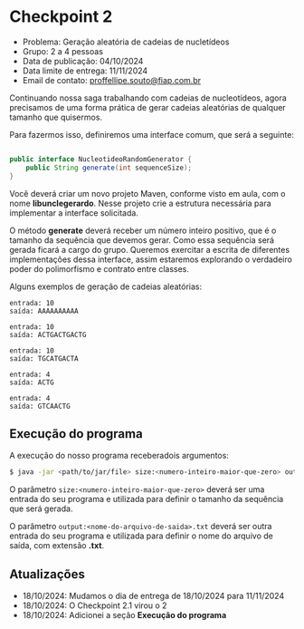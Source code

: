 # Checkpoint 2

- Problema: Geração aleatória de cadeias de nucletídeos
- Grupo: 2 a 4 pessoas
- Data de publicação: 04/10/2024
- Data limite de entrega: 11/11/2024
- Email de contato: proffellipe.souto@fiap.com.br

Continuando nossa saga trabalhando com cadeias de nucleotídeos, agora precisamos de uma forma prática de gerar cadeias aleatórias de qualquer tamanho que quisermos.

Para fazermos isso, definiremos uma interface comum, que será a seguinte:

```java

public interface NucleotideoRandomGenerator {
    public String generate(int sequenceSize);
}
```

Você deverá criar um novo projeto Maven, conforme visto em aula, com o nome **libunclegerardo**. Nesse projeto crie a estrutura necessária para implementar a interface solicitada.

O método **generate** deverá receber um número inteiro positivo, que é o tamanho da sequência que devemos gerar. Como essa sequência será gerada ficará a cargo do grupo. Queremos exercitar a escrita de diferentes implementações dessa interface, assim estaremos explorando o verdadeiro poder do polimorfismo e contrato entre classes.

Alguns exemplos de geração de cadeias aleatórias:

```
entrada: 10
saída: AAAAAAAAAA

entrada: 10
saída: ACTGACTGACTG

entrada: 10
saída: TGCATGACTA

entrada: 4
saída: ACTG

entrada: 4
saída: GTCAACTG
```


## Execução do programa
A execução do nosso programa receberadois argumentos:

```bash
$ java -jar <path/to/jar/file> size:<numero-inteiro-maior-que-zero> output:<nome-do-arquivo-de-saida>.txt
```

O parâmetro `size:<numero-inteiro-maior-que-zero>` deverá ser uma entrada do seu programa e utilizada para definir o tamanho da sequência que será gerada.

O parâmetro `output:<nome-do-arquivo-de-saida>.txt` deverá ser outra entrada do seu programa e utilizada para definir o nome do arquivo de saída, com extensão **.txt**.


## Atualizações

- 18/10/2024: Mudamos o dia de entrega de 18/10/2024 para 11/11/2024
- 18/10/2024: O Checkpoint 2.1 virou o 2
- 18/10/2024: Adicionei a seção **Execução do programa**